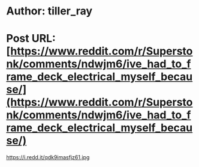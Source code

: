 # Author: tiller_ray
# Post URL: [https://www.reddit.com/r/Superstonk/comments/ndwjm6/ive_had_to_frame_deck_electrical_myself_because/](https://www.reddit.com/r/Superstonk/comments/ndwjm6/ive_had_to_frame_deck_electrical_myself_because/)


https://i.redd.it/qdk9imasfjz61.jpg